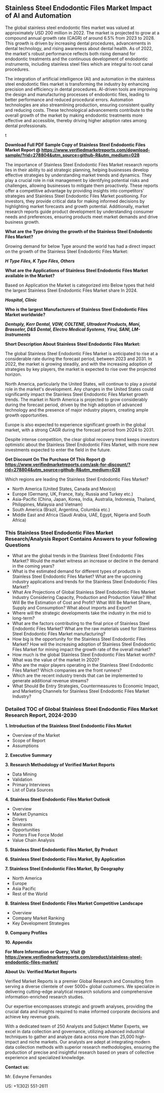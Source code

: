 <h2>Stainless Steel Endodontic Files Market Impact of AI and Automation</h2><p>The global stainless steel endodontic files market was valued at approximately USD 200 million in 2022. The market is projected to grow at a compound annual growth rate (CAGR) of around 6.5% from 2023 to 2028. This growth is driven by increasing dental procedures, advancements in dental technology, and rising awareness about dental health. As of 2022, the market's robust performance reflects both rising demand for endodontic treatments and the continuous development of endodontic instruments, including stainless steel files which are integral to root canal procedures.</p><p>The integration of artificial intelligence (AI) and automation in the stainless steel endodontic files market is transforming the industry by enhancing precision and efficiency in dental procedures. AI-driven tools are improving the design and manufacturing processes of endodontic files, leading to better performance and reduced procedural errors. Automation technologies are also streamlining production, ensuring consistent quality and reducing costs. These technological advancements contribute to the overall growth of the market by making endodontic treatments more effective and accessible, thereby driving higher adoption rates among dental professionals.</p>t</p><p id="" class=""><strong>Download Full PDF Sample Copy of Stainless Steel Endodontic Files Market Report @ <a href="https://www.verifiedmarketreports.com/download-sample/?rid=278804&utm_source=github-R&utm_medium=028" target="_blank">https://www.verifiedmarketreports.com/download-sample/?rid=278804&utm_source=github-R&utm_medium=028</a></strong></p><p>The importance of&nbsp;Stainless Steel Endodontic Files Market research reports lies in their ability to aid strategic planning, helping businesses develop effective strategies by understanding market trends and dynamics. They play a crucial role in risk management by identifying potential risks and challenges, allowing businesses to mitigate them proactively. These reports offer a competitive advantage by providing insights into competitors' strategies and Stainless Steel Endodontic Files Market positioning. For investors, they provide critical data for making informed decisions by highlighting market forecasts and growth potential. Additionally, market research reports guide product development by understanding consumer needs and preferences, ensuring products meet market demands and drive business growth.</p><p><strong>What are the&nbsp;Type driving the growth of the Stainless Steel Endodontic Files Market?</strong></p><p id="" class="">Growing demand for below Type around the world has had a direct impact on the growth of the Stainless Steel Endodontic Files Market:</p><em><strong>H Type Files, K Type Files, Others</strong></em></p><strong>What are the&nbsp;Applications&nbsp;of Stainless Steel Endodontic Files Market available in the Market?</strong></p><p id="" class="">Based on Application the Market is categorized into Below types that held the largest Stainless Steel Endodontic Files Market share In 2024.</p><em><strong>Hospital, Clinic</strong></em></p><strong>Who is the largest Manufacturers of Stainless Steel Endodontic Files Market worldwide?</strong></p><p><em><strong>Dentsply, Kerr Dental, VDW, COLTENE, Ultradent Products, Mani, Brasseler, D&S Dental, Electro Medical Systems, Yirui, SANI, LM-Instruments</strong></em></p><p id="" class=""><strong>Short Description About Stainless Steel Endodontic Files Market:</strong></p><p>The global Stainless Steel Endodontic Files Market is anticipated to rise at a considerable rate during the forecast period, between 2023 and 2031. In 2022, the market is growing steadily, and with the increasing adoption of strategies by key players, the market is expected to rise over the projected horizon.</p><p>North America, particularly the United States, will continue to play a pivotal role in the market's development. Any changes in the United States could significantly impact the Stainless Steel Endodontic Files Market growth trends. The market in North America is projected to grow considerably during the forecast period, driven by the high adoption of advanced technology and the presence of major industry players, creating ample growth opportunities.</p><p>Europe is also expected to experience significant growth in the global market, with a strong CAGR during the forecast period from 2024 to 2031.</p><p>Despite intense competition, the clear global recovery trend keeps investors optimistic about the Stainless Steel Endodontic Files Market, with more new investments expected to enter the field in the future.</p><p id="" class=""><strong>Get Discount On The Purchase Of This Report @ <a href="https://www.verifiedmarketreports.com/ask-for-discount/?rid=278804&utm_source=github-R&utm_medium=028" target="_blank">https://www.verifiedmarketreports.com/ask-for-discount/?rid=278804&utm_source=github-R&utm_medium=028</a></strong></p>Which regions are leading the Stainless Steel Endodontic Files Market?</p><ul><li>North America (United States, Canada and Mexico)</li><li>Europe (Germany, UK, France, Italy, Russia and Turkey etc.)</li><li>Asia-Pacific (China, Japan, Korea, India, Australia, Indonesia, Thailand, Philippines, Malaysia and Vietnam)</li><li>South America (Brazil, Argentina, Columbia etc.)</li><li>Middle East and Africa (Saudi Arabia, UAE, Egypt, Nigeria and South Africa)</li></ul><h3 id="" class="">This Stainless Steel Endodontic Files Market Research/Analysis Report Contains Answers to your following Questions</h3><ul><li>What are the global trends in the Stainless Steel Endodontic Files Market? Would the market witness an increase or decline in the demand in the coming years?</li><li>What is the estimated demand for different types of products in Stainless Steel Endodontic Files Market? What are the upcoming industry applications and trends for the Stainless Steel Endodontic Files Market?</li><li>What Are Projections of Global Stainless Steel Endodontic Files Market Industry Considering Capacity, Production and Production Value? What Will Be the Estimation of Cost and Profit? What Will Be Market Share, Supply and Consumption? What about imports and Export?</li><li>Where will the strategic developments take the industry in the mid to long-term?</li><li>What are the factors contributing to the final price of Stainless Steel Endodontic Files Market? What are the raw materials used for Stainless Steel Endodontic Files Market manufacturing?</li><li>How big is the opportunity for the Stainless Steel Endodontic Files Market? How will the increasing adoption of Stainless Steel Endodontic Files Market for mining impact the growth rate of the overall market?</li><li>How much is the global Stainless Steel Endodontic Files Market worth? What was the value of the market In 2020?</li><li>Who are the major players operating in the Stainless Steel Endodontic Files Market? Which companies are the front runners?</li><li>Which are the recent industry trends that can be implemented to generate additional revenue streams?</li><li>What Should Be Entry Strategies, Countermeasures to Economic Impact, and Marketing Channels for Stainless Steel Endodontic Files Market Industry?</li></ul><h3 id="" class="">Detailed TOC of Global Stainless Steel Endodontic Files Market Research Report, 2024-2030</h3><p id="" class=""><strong>1. Introduction of the Stainless Steel Endodontic Files Market</strong></p><ul><li>Overview of the Market</li><li>Scope of Report</li><li>Assumptions</li></ul><p id="" class=""><strong>2. Executive Summary</strong></p><p id="" class=""><strong>3. Research Methodology of Verified Market Reports</strong></p><ul><li>Data Mining</li><li>Validation</li><li>Primary Interviews</li><li>List of Data Sources</li></ul><p id="" class=""><strong>4. Stainless Steel Endodontic Files Market Outlook</strong></p><ul><li>Overview</li><li>Market Dynamics</li><li>Drivers</li><li>Restraints</li><li>Opportunities</li><li>Porters Five Force Model</li><li>Value Chain Analysis</li></ul><p id="" class=""><strong>5. Stainless Steel Endodontic Files Market, By Product</strong></p><p id="" class=""><strong>6. Stainless Steel Endodontic Files Market, By Application</strong></p><p id="" class=""><strong>7. Stainless Steel Endodontic Files Market, By Geography</strong></p><ul><li>North America</li><li>Europe</li><li>Asia Pacific</li><li>Rest of the World</li></ul><p id="" class=""><strong>8. Stainless Steel Endodontic Files Market Competitive Landscape</strong></p><ul><li>Overview</li><li>Company Market Ranking</li><li>Key Development Strategies</li></ul><p id="" class=""><strong>9. Company Profiles</strong></p><p id="" class=""><strong>10. Appendix</strong></p><p id="" class=""><strong>For More Information or Query, Visit @ <a href="https://www.verifiedmarketreports.com/product/stainless-steel-endodontic-files-market/" target="_blank">https://www.verifiedmarketreports.com/product/stainless-steel-endodontic-files-market/</a></strong></p><p id="" class=""><strong>About Us: Verified Market Reports</strong></p><p id="" class="">Verified Market Reports is a premier Global Research and Consulting firm serving a diverse clientele of over 5000+ global customers. We specialize in delivering cutting-edge analytical research solutions and comprehensive information-enriched research studies.</p><p id="" class="">Our expertise encompasses strategic and growth analyses, providing the crucial data and insights required to make informed corporate decisions and achieve key revenue goals.</p><p id="" class="">With a dedicated team of 250 Analysts and Subject Matter Experts, we excel in data collection and governance, utilizing advanced industrial techniques to gather and analyze data across more than 25,000 high-impact and niche markets. Our analysts are adept at integrating modern data collection methods with superior research methodologies, ensuring the production of precise and insightful research based on years of collective experience and specialized knowledge.</p><p id="" class=""><strong>Contact us:</strong></p><p id="" class="">Mr. Edwyne Fernandes</p><p id="" class="">US: +1(302) 551-2611</p>